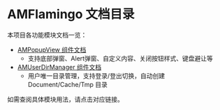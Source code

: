 # AMFlamingo 文档目录

本项目各功能模块文档一览：

- [AMPopupView 组件文档](Sources/AMFlamingo/UIComponent/AMPopupView/README.md)
  - 支持底部弹窗、Alert弹窗、自定义内容、关闭按钮样式、键盘避让等
- [AMUserDirManager 组件文档](Sources/AMFlamingo/Component/AMUserDirManager/README.md)
  - 用户唯一目录管理，支持登录/登出切换，自动创建 Document/Cache/Tmp 目录

如需查阅具体模块用法，请点击对应链接。 